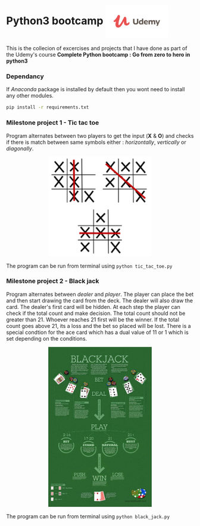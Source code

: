 # Python3 bootcamp <img align = "center" src="https://github.com/sooraj-sudhakar/Udemy-python3-bootcamp/blob/master/default-meta-image.png" width="168"> 

This is the collecion of excercises and projects that I have done as part of the Udemy's  course **Complete Python bootcamp : Go from zero to hero in python3**

### Dependancy
If *Anaconda* package is installed by default then you wont need to install any other modules. 
```sh
pip install -r requirements.txt

```
### Milestone project 1 - Tic tac toe
Program alternates between two players to get the input (**X** & **O**) and checks if there is match between same symbols either : *horizontally*, *vertically* or *diagonally*.

<p align="center">
<img src="https://github.com/sooraj-sudhakar/Udemy-python3-bootcamp/blob/master/tictactoe%20_combo.png" width="278">
</p>

The program can be run from terminal using `python tic_tac_toe.py`

### Milestone project 2 - Black jack
Program alternates between *dealer* and *player*. The player can place the bet and then start drawing the card from the deck. The dealer will also draw the card. The dealer's first card will be hidden. At each step the player can check if the total count and make decision. The total count should not be greater than 21. Whoever reaches 21 first will be the winner. If the total count goes above 21, its a loss and the bet so placed will be lost. There is a special condtion for the ace card which has a dual value of 11 or 1 which is set depending on the conditions.

<p align="center">
<img src="https://github.com/sooraj-sudhakar/Udemy-python3-bootcamp/blob/master/blackjack.jpg" width="278">
</p>

The program can be run from terminal using `python black_jack.py`

